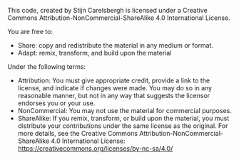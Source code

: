 This code, created by Stijn Carelsbergh is licensed under a Creative Commons Attribution-NonCommercial-ShareAlike 4.0 International License.

You are free to:
- Share: copy and redistribute the material in any medium or format.
- Adapt: remix, transform, and build upon the material

Under the following terms:
- Attribution: You must give appropriate credit, provide a link to the license, and indicate if changes were made. You may do so in any reasonable manner, but not in any way that suggests the licensor endorses you or your use.
- NonCommercial: You may not use the material for commercial purposes.
- ShareAlike: If you remix, transform, or build upon the material, you must distribute your contributions under the same license as the original. For more details, see the Creative Commons Attribution-NonCommercial-ShareAlike 4.0 International License: https://creativecommons.org/licenses/by-nc-sa/4.0/
